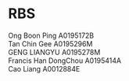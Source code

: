 # RBS

Ong Boon Ping A0195172B<br/>
Tan Chin Gee A0195296M<br/>
GENG LIANGYU A0195278M<br/>
Francis Han DongChou A0195414A<br/>
Cao Liang A0012884E<br/>
